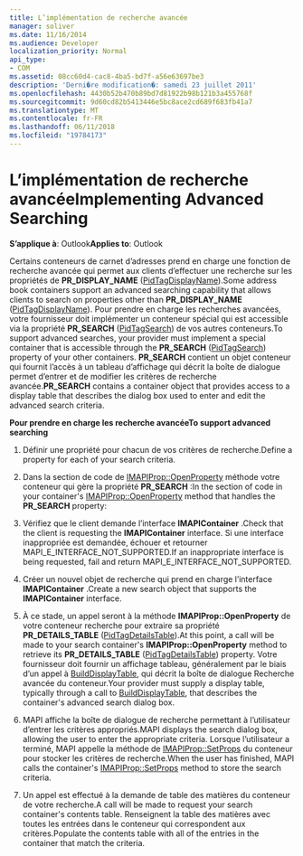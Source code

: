 ```yaml
---
title: L’implémentation de recherche avancée
manager: soliver
ms.date: 11/16/2014
ms.audience: Developer
localization_priority: Normal
api_type:
- COM
ms.assetid: 08cc60d4-cac8-4ba5-bd7f-a56e63697be3
description: 'Derni�re modification�: samedi 23 juillet 2011'
ms.openlocfilehash: 4430b52b470b89bd7d81922b98b121b3a455768f
ms.sourcegitcommit: 9d60cd82b5413446e5bc8ace2cd689f683fb41a7
ms.translationtype: MT
ms.contentlocale: fr-FR
ms.lasthandoff: 06/11/2018
ms.locfileid: "19784173"
---
```

# <a name="implementing-advanced-searching"></a><span data-ttu-id="a61ee-103">L’implémentation de recherche avancée</span><span class="sxs-lookup"><span data-stu-id="a61ee-103">Implementing Advanced Searching</span></span>

  
  
<span data-ttu-id="a61ee-104">**S’applique à**: Outlook</span><span class="sxs-lookup"><span data-stu-id="a61ee-104">**Applies to**: Outlook</span></span> 
  
<span data-ttu-id="a61ee-105">Certains conteneurs de carnet d’adresses prend en charge une fonction de recherche avancée qui permet aux clients d’effectuer une recherche sur les propriétés de **PR_DISPLAY_NAME** ([PidTagDisplayName](pidtagdisplayname-canonical-property.md)).</span><span class="sxs-lookup"><span data-stu-id="a61ee-105">Some address book containers support an advanced searching capability that allows clients to search on properties other than **PR_DISPLAY_NAME** ([PidTagDisplayName](pidtagdisplayname-canonical-property.md)).</span></span> <span data-ttu-id="a61ee-106">Pour prendre en charge les recherches avancées, votre fournisseur doit implémenter un conteneur spécial qui est accessible via la propriété **PR_SEARCH** ([PidTagSearch](pidtagsearch-canonical-property.md)) de vos autres conteneurs.</span><span class="sxs-lookup"><span data-stu-id="a61ee-106">To support advanced searches, your provider must implement a special container that is accessible through the **PR_SEARCH** ([PidTagSearch](pidtagsearch-canonical-property.md)) property of your other containers.</span></span> <span data-ttu-id="a61ee-107">**PR_SEARCH** contient un objet conteneur qui fournit l’accès à un tableau d’affichage qui décrit la boîte de dialogue permet d’entrer et de modifier les critères de recherche avancée.</span><span class="sxs-lookup"><span data-stu-id="a61ee-107">**PR_SEARCH** contains a container object that provides access to a display table that describes the dialog box used to enter and edit the advanced search criteria.</span></span> 
  
 <span data-ttu-id="a61ee-108">**Pour prendre en charge les recherche avancée**</span><span class="sxs-lookup"><span data-stu-id="a61ee-108">**To support advanced searching**</span></span>
  
1. <span data-ttu-id="a61ee-109">Définir une propriété pour chacun de vos critères de recherche.</span><span class="sxs-lookup"><span data-stu-id="a61ee-109">Define a property for each of your search criteria.</span></span>
    
2. <span data-ttu-id="a61ee-110">Dans la section de code de [IMAPIProp::OpenProperty](imapiprop-openproperty.md) méthode votre conteneur qui gère la propriété **PR_SEARCH** :</span><span class="sxs-lookup"><span data-stu-id="a61ee-110">In the section of code in your container's [IMAPIProp::OpenProperty](imapiprop-openproperty.md) method that handles the **PR_SEARCH** property:</span></span> 
    
1. <span data-ttu-id="a61ee-111">Vérifiez que le client demande l’interface **IMAPIContainer** .</span><span class="sxs-lookup"><span data-stu-id="a61ee-111">Check that the client is requesting the **IMAPIContainer** interface.</span></span> <span data-ttu-id="a61ee-112">Si une interface inappropriée est demandée, échouer et retourner MAPI_E_INTERFACE_NOT_SUPPORTED.</span><span class="sxs-lookup"><span data-stu-id="a61ee-112">If an inappropriate interface is being requested, fail and return MAPI_E_INTERFACE_NOT_SUPPORTED.</span></span> 
    
2. <span data-ttu-id="a61ee-113">Créer un nouvel objet de recherche qui prend en charge l’interface **IMAPIContainer** .</span><span class="sxs-lookup"><span data-stu-id="a61ee-113">Create a new search object that supports the **IMAPIContainer** interface.</span></span> 
    
3. <span data-ttu-id="a61ee-114">À ce stade, un appel seront à la méthode **IMAPIProp::OpenProperty** de votre conteneur recherche pour extraire sa propriété **PR_DETAILS_TABLE** ([PidTagDetailsTable](pidtagdetailstable-canonical-property.md)).</span><span class="sxs-lookup"><span data-stu-id="a61ee-114">At this point, a call will be made to your search container's **IMAPIProp::OpenProperty** method to retrieve its **PR_DETAILS_TABLE** ([PidTagDetailsTable](pidtagdetailstable-canonical-property.md)) property.</span></span> <span data-ttu-id="a61ee-115">Votre fournisseur doit fournir un affichage tableau, généralement par le biais d’un appel à [BuildDisplayTable](builddisplaytable.md), qui décrit la boîte de dialogue Recherche avancée du conteneur.</span><span class="sxs-lookup"><span data-stu-id="a61ee-115">Your provider must supply a display table, typically through a call to [BuildDisplayTable](builddisplaytable.md), that describes the container's advanced search dialog box.</span></span>
    
4. <span data-ttu-id="a61ee-116">MAPI affiche la boîte de dialogue de recherche permettant à l’utilisateur d’entrer les critères appropriés.</span><span class="sxs-lookup"><span data-stu-id="a61ee-116">MAPI displays the search dialog box, allowing the user to enter the appropriate criteria.</span></span> <span data-ttu-id="a61ee-117">Lorsque l’utilisateur a terminé, MAPI appelle la méthode de [IMAPIProp::SetProps](imapiprop-setprops.md) du conteneur pour stocker les critères de recherche.</span><span class="sxs-lookup"><span data-stu-id="a61ee-117">When the user has finished, MAPI calls the container's [IMAPIProp::SetProps](imapiprop-setprops.md) method to store the search criteria.</span></span> 
    
5. <span data-ttu-id="a61ee-118">Un appel est effectué à la demande de table des matières du conteneur de votre recherche.</span><span class="sxs-lookup"><span data-stu-id="a61ee-118">A call will be made to request your search container's contents table.</span></span> <span data-ttu-id="a61ee-119">Renseignent la table des matières avec toutes les entrées dans le conteneur qui correspondent aux critères.</span><span class="sxs-lookup"><span data-stu-id="a61ee-119">Populate the contents table with all of the entries in the container that match the criteria.</span></span>
    

